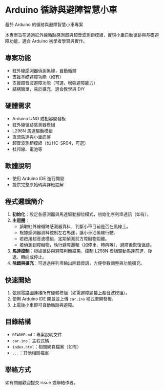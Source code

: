 # Arduino 循跡與避障智慧小車

基於 Arduino 的循跡與避障智慧小車專案

本專案旨在透過紅外線循跡感測器與超音波測距模組，實現小車自動循跡與基礎避障功能，適合 Arduino 初學者學習與實作。

## 專案功能

- 紅外線感測器偵測黑線，自動循跡
- 支援基礎避障功能（如有）
- 支援超音波避障功能（可選，增強避障能力）
- 結構簡單，易於擴充，適合教學與 DIY

## 硬體需求

- Arduino UNO 或相容開發板
- 紅外線循跡感測器模組
- L298N 馬達驅動模組
- 直流馬達與小車底盤
- 超音波測距模組（如 HC-SR04，可選）
- 杜邦線、電池等

## 軟體說明

- 使用 Arduino IDE 進行開發
- 提供完整原始碼與詳細註解

## 程式邏輯簡介

1. **初始化**：設定各感測器與馬達驅動腳位模式，初始化序列埠通訊（如有）。
2. **主迴圈**：
   - 讀取紅外線循跡感測器資料，判斷小車目前是否在黑線上。
   - 根據感測器資料控制左右馬達，讓小車沿黑線行駛。
   - 若啟用超音波模組，定期偵測前方障礙物距離。
   - 若偵測到障礙物，執行避障邏輯（如停車、轉向等），避障後恢復循跡。
3. **馬達控制**：根據循跡與避障判斷結果，控制 L298N 模組驅動馬達前進、後退、轉向或停止。
4. **除錯與擴充**：可透過序列埠輸出除錯資訊，方便參數調整與功能擴充。

## 快速開始

1. 依照電路圖連接所有硬體模組（如需避障請接上超音波模組）。
2. 使用 Arduino IDE 開啟並上傳 `car.ino` 程式至開發板。
3. 上電後小車即可自動循跡與避障。

## 目錄結構

- `README.md`：專案說明文件
- `car.ino`：主程式碼
- `index.html`：相關網頁檔案（如有）
- `...`：其他相關檔案

## 聯絡方式

如有問題歡迎提交 issue 或聯絡作者。
